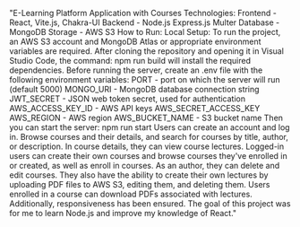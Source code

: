 "E-Learning Platform Application with Courses
Technologies:
Frontend - React, Vite.js, Chakra-UI
Backend - Node.js Express.js Multer
Database - MongoDB
Storage - AWS S3
How to Run:
Local Setup:
To run the project, an AWS S3 account and MongoDB Atlas or appropriate environment variables are required.
After cloning the repository and opening it in Visual Studio Code, the command:
npm run build
will install the required dependencies.
Before running the server, create an .env file with the following environment variables:
PORT - port on which the server will run (default 5000)
MONGO_URI - MongoDB database connection string
JWT_SECRET - JSON web token secret, used for authentication
AWS_ACCESS_KEY_ID - AWS API keys
AWS_SECRET_ACCESS_KEY
AWS_REGION - AWS region
AWS_BUCKET_NAME - S3 bucket name
Then you can start the server:
npm run start
Users can create an account and log in. Browse courses and their details, and search for courses by title, author, or description. In course details, they can view course lectures.
Logged-in users can create their own courses and browse courses they've enrolled in or created, as well as enroll in courses.
As an author, they can delete and edit courses. They also have the ability to create their own lectures by uploading PDF files to AWS S3, editing them, and deleting them.
Users enrolled in a course can download PDFs associated with lectures.
Additionally, responsiveness has been ensured.
The goal of this project was for me to learn Node.js and improve my knowledge of React."
